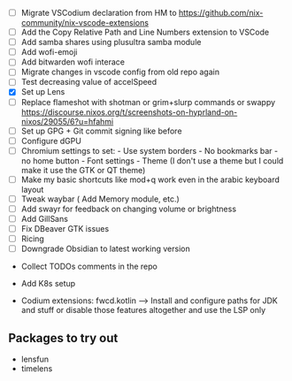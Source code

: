 - [ ] Migrate VSCodium declaration from HM to https://github.com/nix-community/nix-vscode-extensions
- [ ] Add the Copy Relative Path and Line Numbers extension to VSCode
- [ ] Add samba shares using plusultra samba module
- [ ] Add wofi-emoji
- [ ] Add bitwarden wofi interace
- [ ] Migrate changes in vscode config from old repo again
- [ ] Test decreasing value of accelSpeed
- [x] Set up Lens
- [ ] Replace flameshot with shotman or grim+slurp commands or swappy https://discourse.nixos.org/t/screenshots-on-hyprland-on-nixos/29055/6?u=hfahmi
- [ ] Set up GPG + Git commit signing like before
- [ ] Configure dGPU
- [ ] Chromium settings to set:
        - Use system borders
        - No bookmarks bar
        - no home button
        - Font settings
        - Theme (I don't use a theme but I could make it use the GTK or QT theme)
- [ ] Make my basic shortcuts like mod+q work even in the arabic keyboard layout
- [ ] Tweak waybar ( Add Memory module, etc.)
- [ ] Add swayr for feedback on changing volume or brightness
- [ ] Add GillSans
- [ ] Fix DBeaver GTK issues
- [ ] Ricing
- [ ] Downgrade Obsidian to latest working version
- Collect TODOs comments in the repo
- Add K8s setup

- Codium extensions: 
fwcd.kotlin --> Install and configure paths for JDK and stuff or disable those features altogether and use the LSP only



## Packages to try out
- lensfun
- timelens
